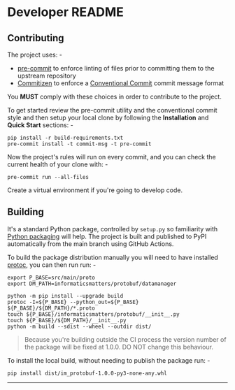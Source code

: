 # Developer README

## Contributing
The project uses: -

- [pre-commit] to enforce linting of files prior to committing them to the
  upstream repository
- [Commitizen] to enforce a [Conventional Commit] commit message format

You **MUST** comply with these choices in order to  contribute to the project.

To get started review the pre-commit utility and the conventional commit style
and then setup your local clone by following the **Installation** and
**Quick Start** sections: -

    pip install -r build-requirements.txt
    pre-commit install -t commit-msg -t pre-commit

Now the project's rules will run on every commit, and you can check the
current health of your clone with: -

    pre-commit run --all-files

Create a virtual environment if you're going to develop code.

## Building
It's a standard Python package, controlled by `setup.py` so familiarity
with [Python packaging] will help. The project is built and published
to PyPI automatically from the main branch using GitHub Actions.

To build the package distribution manually you will need to have
installed [protoc], you can then run run: -

    export P_BASE=src/main/proto
    export DM_PATH=informaticsmatters/protobuf/datamanager

    python -m pip install --upgrade build
    protoc -I=${P_BASE} --python_out=${P_BASE} ${P_BASE}/${DM_PATH}/*.proto
    touch ${P_BASE}/informaticsmatters/protobuf/__init__.py
    touch ${P_BASE}/${DM_PATH}/__init__.py
    python -m build --sdist --wheel --outdir dist/

>   Because you're building outside the CI process the version number of
    the package will be fixed at 1.0.0. DO NOT change this behaviour.

To install the local build, without needing to publish the package run: -

    pip install dist/im_protobuf-1.0.0-py3-none-any.whl

---

[black]: https://black.readthedocs.io/en/stable
[commitizen]: https://commitizen-tools.github.io/commitizen/
[conventional commit]: https://www.conventionalcommits.org/en/v1.0.0/
[pre-commit]: https://pre-commit.com
[protoc]: https://github.com/protocolbuffers/protobuf
[python packaging]: https://packaging.python.org/en/latest/tutorials/packaging-projects/
